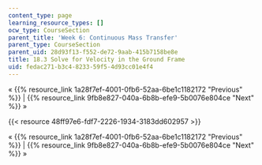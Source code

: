```yaml
---
content_type: page
learning_resource_types: []
ocw_type: CourseSection
parent_title: 'Week 6: Continuous Mass Transfer'
parent_type: CourseSection
parent_uid: 28d93f13-f552-de72-9aab-415b7158be8e
title: 18.3 Solve for Velocity in the Ground Frame
uid: fedac271-b3c4-8233-59f5-4d93cc01e4f4
---
```


« {{% resource_link 1a28f7ef-4001-0fb6-52aa-6be1c1182172 "Previous" %}} | {{% resource_link 9fb8e827-040a-6b8b-efe9-5b0076e804ce "Next" %}} »

{{< resource 48ff97e6-fdf7-2226-1934-3183dd602957 >}}

« {{% resource_link 1a28f7ef-4001-0fb6-52aa-6be1c1182172 "Previous" %}} | {{% resource_link 9fb8e827-040a-6b8b-efe9-5b0076e804ce "Next" %}} »